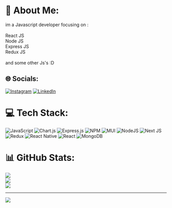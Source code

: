 # 💫 About Me:
im a Javascript developer focusing on : <br><br>React JS<br>Node JS<br>Express JS<br>Redux JS <br><br>and some other Js's :D


## 🌐 Socials:
[![Instagram](https://img.shields.io/badge/Instagram-%23E4405F.svg?logo=Instagram&logoColor=white)](https://instagram.com/ra_m_inn) [![LinkedIn](https://img.shields.io/badge/LinkedIn-%230077B5.svg?logo=linkedin&logoColor=white)](https://linkedin.com/in/rm-h) 

# 💻 Tech Stack:
![JavaScript](https://img.shields.io/badge/javascript-%23323330.svg?style=for-the-badge&logo=javascript&logoColor=%23F7DF1E) ![Chart.js](https://img.shields.io/badge/chart.js-F5788D.svg?style=for-the-badge&logo=chart.js&logoColor=white) ![Express.js](https://img.shields.io/badge/express.js-%23404d59.svg?style=for-the-badge&logo=express&logoColor=%2361DAFB) ![NPM](https://img.shields.io/badge/NPM-%23CB3837.svg?style=for-the-badge&logo=npm&logoColor=white) ![MUI](https://img.shields.io/badge/MUI-%230081CB.svg?style=for-the-badge&logo=mui&logoColor=white) ![NodeJS](https://img.shields.io/badge/node.js-6DA55F?style=for-the-badge&logo=node.js&logoColor=white) ![Next JS](https://img.shields.io/badge/Next-black?style=for-the-badge&logo=next.js&logoColor=white) ![Redux](https://img.shields.io/badge/redux-%23593d88.svg?style=for-the-badge&logo=redux&logoColor=white) ![React Native](https://img.shields.io/badge/react_native-%2320232a.svg?style=for-the-badge&logo=react&logoColor=%2361DAFB) ![React](https://img.shields.io/badge/react-%2320232a.svg?style=for-the-badge&logo=react&logoColor=%2361DAFB) ![MongoDB](https://img.shields.io/badge/MongoDB-%234ea94b.svg?style=for-the-badge&logo=mongodb&logoColor=white)
# 📊 GitHub Stats:
![](https://github-readme-stats.vercel.app/api?username=rm-h&theme=dark&hide_border=false&include_all_commits=true&count_private=false)<br/>
![](https://github-readme-streak-stats.herokuapp.com/?user=rm-h&theme=dark&hide_border=false)<br/>
![](https://github-readme-stats.vercel.app/api/top-langs/?username=rm-h&theme=dark&hide_border=false&include_all_commits=true&count_private=false&layout=compact)

---
[![](https://visitcount.itsvg.in/api?id=rm-h&icon=0&color=0)](https://visitcount.itsvg.in)

<!-- Proudly created with GPRM ( https://gprm.itsvg.in ) -->
